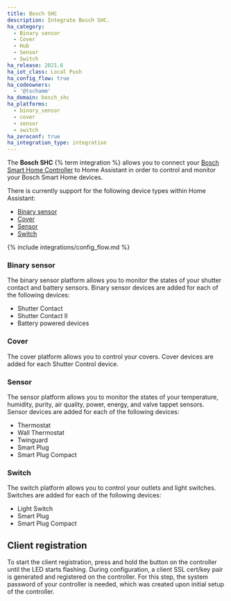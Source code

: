 ```yaml
---
title: Bosch SHC
description: Integrate Bosch SHC.
ha_category:
  - Binary sensor
  - Cover
  - Hub
  - Sensor
  - Switch
ha_release: 2021.6
ha_iot_class: Local Push
ha_config_flow: true
ha_codeowners:
  - '@tschamm'
ha_domain: bosch_shc
ha_platforms:
  - binary_sensor
  - cover
  - sensor
  - switch
ha_zeroconf: true
ha_integration_type: integration
---
```


The **Bosch SHC** {% term integration %} allows you to connect your [Bosch Smart Home Controller](https://www.bosch-smarthome.com) to Home Assistant in order to control and monitor your Bosch Smart Home devices.

There is currently support for the following device types within Home Assistant:

- [Binary sensor](#binary-sensor)
- [Cover](#cover)
- [Sensor](#sensor)
- [Switch](#switch)

{% include integrations/config_flow.md %}

### Binary sensor

The binary sensor platform allows you to monitor the states of your shutter contact and battery sensors. Binary sensor devices are added for each of the following devices:

- Shutter Contact
- Shutter Contact II
- Battery powered devices

### Cover

The cover platform allows you to control your covers. Cover devices are added for each Shutter Control device.

### Sensor

The sensor platform allows you to monitor the states of your temperature, humidity, purity, air quality, power, energy, and valve tappet sensors. Sensor devices are added for each of the following devices:

- Thermostat
- Wall Thermostat
- Twinguard
- Smart Plug
- Smart Plug Compact

### Switch

The switch platform allows you to control your outlets and light switches. Switches are added for each of the following devices:

- Light Switch
- Smart Plug
- Smart Plug Compact

## Client registration

To start the client registration, press and hold the button on the controller until the LED starts flashing. During configuration, a client SSL cert/key pair is generated and registered on the controller. For this step, the system password of your controller is needed, which was created upon initial setup of the controller.
